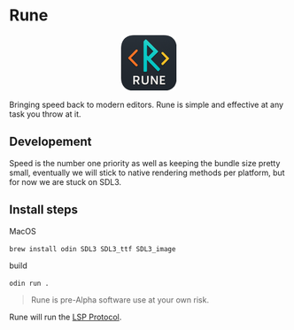 # Rune

<p style="text-align: center;align-items: center;">
  <img src="/assets/icon/icon.png" width="100" height="100">
</p>

Bringing speed back to modern editors. Rune is simple and effective at any task you throw at it.

## Developement

Speed is the number one priority as well as keeping the bundle size pretty small, eventually we will stick to native rendering methods per platform, but for now we are stuck on SDL3.

## Install steps

MacOS

`brew install odin SDL3 SDL3_ttf SDL3_image`

build

`odin run .`

> Rune is pre-Alpha software use at your own risk.

Rune will run the [LSP Protocol](https://microsoft.github.io/language-server-protocol/).
